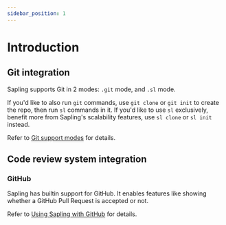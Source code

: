 ```yaml
---
sidebar_position: 1
---
```


# Introduction

## Git integration

Sapling supports Git in 2 modes: `.git` mode, and `.sl` mode.

If you'd like to also run `git` commands, use `git clone` or `git init` to create the repo, then run `sl` commands in it. If you'd like to use `sl` exclusively, benefit more from Sapling's scalability features, use `sl clone` or `sl init` instead.

Refer to [Git support modes](git_support_modes) for details.

## Code review system integration

### GitHub

Sapling has builtin support for GitHub. It enables features like showing whether a GitHub Pull Request is accepted or not.

Refer to [Using Sapling with GitHub](github) for details.
